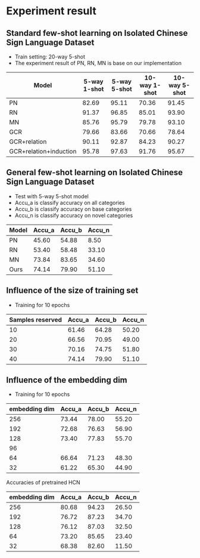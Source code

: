 # Experiment result
## Standard few-shot learning on Isolated Chinese Sign Language Dataset
- Train setting: 20-way 5-shot
- The experiment result of PN, RN, MN is base on our implementation

| Model                       | 5-way 1-shot | 5-way 5-shot | 10-way 1-shot | 10-way 5-shot |
| --------------------------- | ------------ | ------------ | ------------- | ------------- |
| PN                          |    82.69     |    95.11     |    70.36      |    91.45      |
| RN                          |    91.37     |    96.85     |    85.01      |    93.90      |
| MN                          |    85.76     |    95.79     |    79.78      |    93.10      |
| GCR                         |    79.66     |    83.66     |    70.66      |    78.64      |
| GCR+relation                |    90.11     |    92.87     |    84.23      |    90.27      |
| GCR+relation+induction      |    95.78     |    97.63     |    91.76      |    95.67      |
## General few-shot learning on Isolated Chinese Sign Language Dataset
- Test with 5-way 5-shot model
- Accu_a is classify accuracy on all categories
- Accu_b is classify accuracy on base categories
- Accu_n is classify accuracy on novel categories

| Model       | Accu_a | Accu_b | Accu_n |
| ----------- | ------ | ------ | ------ |
| PN          | 45.60  | 54.88  |  8.50  |
| RN          | 53.40  | 58.48  | 33.10  |
| MN          | 73.84  | 83.65  | 34.60  |
| Ours        | 74.14  | 79.90  | 51.10  |
## Influence of the size of training set
- Training for 10 epochs

| Samples reserved     | Accu_a | Accu_b | Accu_n |
| -------------------- | ------ | ------ | ------ |
| 10                   | 61.46  | 64.28  | 50.20  |
| 20                   | 66.56  | 70.95  | 49.00  |
| 30                   | 70.16  | 74.75  | 51.80  |
| 40                   | 74.14  | 79.90  | 51.10  |
## Influence of the embedding dim
- Training for 10 epochs

| embedding dim        | Accu_a | Accu_b | Accu_n |
| -------------------- | ------ | ------ | ------ |
| 256                  | 73.44  | 78.00  | 55.20  |
| 192                  | 72.68  | 76.63  | 56.90  |
| 128                  | 73.40  | 77.83  | 55.70  |
| 96
| 64                   | 66.64  | 71.23  | 48.30  |
| 32                   | 61.22  | 65.30  | 44.90  |

Accuracies of pretrained HCN

| embedding dim        | Accu_a | Accu_b | Accu_n |
| -------------------- | ------ | ------ | ------ |
| 256                  | 80.68  | 94.23  | 26.50  |
| 192                  | 76.72  | 87.23  | 34.70  |
| 128                  | 76.12  | 87.03  | 32.50  |
| 64                   | 73.20  | 85.65  | 23.40  |
| 32                   | 68.38  | 82.60  | 11.50  |
